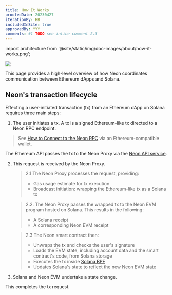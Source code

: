 ```yaml
---
title: How It Works
proofedDate: 20230427
iterationBy: HB
includedInSite: true
approvedBy: YYY
comments: #1 TODO see inline comment 2.3
---
```


import architecture from '@site/static/img/doc-images/about/how-it-works.png';

<div className='neon-img-box-300' style={{textAlign: 'center', width: 900, display: 'block', margin: 'auto'}}>

<img src={architecture} />

</div>

This page provides a high-level overview of how Neon coordinates communication between Ethereum dApps and Solana.

## Neon's transaction lifecycle

Effecting a user-initiated transaction (tx) from an Ethereum dApp on Solana requires three main steps:

1. The user initiates a tx. A tx is a signed Ethereum-like tx directed to a Neon RPC endpoint.  

> See [How to Connect to the Neon RPC](/docs/wallet/metamask_setup) via an Ethereum-compatible wallet.

The Ethereum API passes the tx to the Neon Proxy via the [Neon API service](docs/developing/connect_rpc).

2. This request is received by the Neon Proxy.

   > 2.1 The Neon Proxy processes the request, providing:
   > - Gas usage estimate for tx execution
   > - Broadcast initiation: wrapping the Ethereum-like tx as a Solana tx
   
   > 2.2. The Neon Proxy passes the wrapped tx to the Neon EVM program hosted on Solana. This results in the following:
   > - A Solana receipt
   > - A corresponding Neon EVM receipt
     
   > 2.3 The Neon smart contract then:   
   > - Unwraps the tx and checks the user's signature
   > - Loads the EVM state, including account data and the smart contract's code, from Solana storage
   > - Executes the tx inside [Solana BPF](https://docs.solana.com/developing/runtime-facilities/programs#bpf-loader)
   > - Updates Solana's state to reflect the new Neon EVM state 
   <!-- missing logical link here as tx execution impact on Neon EVM not made clear -->

3. Solana and Neon EVM undertake a state change.

This completes the tx request.
